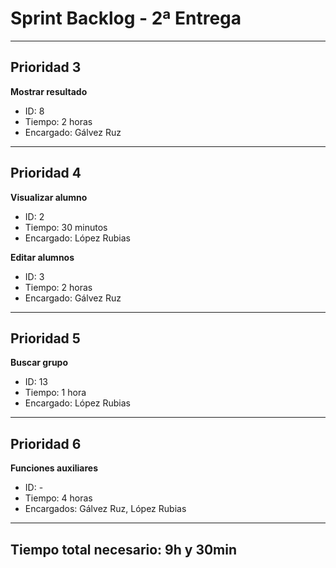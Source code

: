 # Sprint Backlog - 2ª Entrega

----
## Prioridad 3

**Mostrar resultado**

* ID: 8
* Tiempo: 2 horas
* Encargado: Gálvez Ruz

----
## Prioridad 4

**Visualizar alumno**

* ID: 2
* Tiempo: 30 minutos
* Encargado: López Rubias

**Editar alumnos**

* ID: 3
* Tiempo: 2 horas
* Encargado: Gálvez Ruz

----
## Prioridad 5

**Buscar grupo**

* ID: 13
* Tiempo: 1 hora
* Encargado: López Rubias

----
## Prioridad 6

**Funciones auxiliares**

* ID: -
* Tiempo: 4 horas
* Encargados: Gálvez Ruz, López Rubias

----
## Tiempo total necesario: 9h y 30min